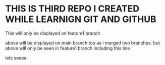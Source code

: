 # THIS IS THIRD REPO I CREATED WHILE LEARNIGN GIT AND GITHUB


This will only be displayed on feature1 branch

above will be displayed on main branch too as i merged two branches. 
but above will only be seen in feature1 branch including this line

lets seeee


